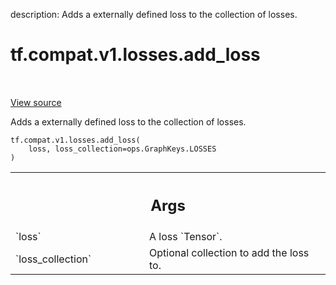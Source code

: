 description: Adds a externally defined loss to the collection of losses.

<div itemscope itemtype="http://developers.google.com/ReferenceObject">
<meta itemprop="name" content="tf.compat.v1.losses.add_loss" />
<meta itemprop="path" content="Stable" />
</div>

# tf.compat.v1.losses.add_loss

<!-- Insert buttons and diff -->

<table class="tfo-notebook-buttons tfo-api nocontent" align="left">

</table>

<a target="_blank" class="external" href="/code/stable/tensorflow/python/ops/losses/util.py">View source</a>



Adds a externally defined loss to the collection of losses.


<pre class="devsite-click-to-copy prettyprint lang-py tfo-signature-link">
<code>tf.compat.v1.losses.add_loss(
    loss, loss_collection=ops.GraphKeys.LOSSES
)
</code></pre>



<!-- Placeholder for "Used in" -->


<!-- Tabular view -->
 <table class="responsive fixed orange">
<colgroup><col width="214px"><col></colgroup>
<tr><th colspan="2"><h2 class="add-link">Args</h2></th></tr>

<tr>
<td>
`loss`<a id="loss"></a>
</td>
<td>
A loss `Tensor`.
</td>
</tr><tr>
<td>
`loss_collection`<a id="loss_collection"></a>
</td>
<td>
Optional collection to add the loss to.
</td>
</tr>
</table>

